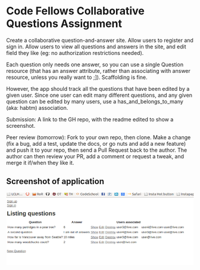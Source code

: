 # Code Fellows Collaborative Questions Assignment

Create a collaborative question-and-answer site. Allow users to register and sign in. Allow users to view all questions and answers in the site, and edit field they like (eg: no authorization restrictions needed).

Each question only needs one answer, so you can use a single Question resource (that has an answer attribute, rather than associating with answer resource, unless you really want to ;]). Scaffolding is fine.

However, the app should track all the questions that have been edited by a given user. Since one user can edit many different questions, and any given question can be edited by many users, use a has_and_belongs_to_many (aka: habtm) association.

Submission: A link to the GH repo, with the readme edited to show a screenshot.

Peer review (tomorrow): Fork to your own repo, then clone. Make a change (fix a bug, add a test, update the docs, or go nuts and add a new feature) and push it to your repo, then send a Pull Request back to the author. The author can then review your PR, add a comment or request a tweak, and merge it if/when they like it.

## Screenshot of application


![Image](./doc/AssignmentShot.png?raw=true)
